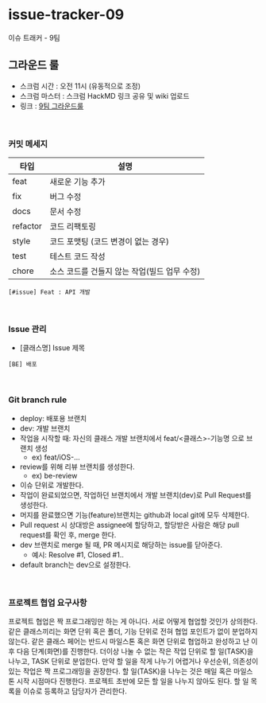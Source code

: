 # issue-tracker-09
이슈 트래커 - 9팀

## 그라운드 룰

- 스크럼 시간 : 오전 11시 (유동적으로 조정)
- 스크럼 마스터 : 스크럼 HackMD 링크 공유 및 wiki 업로드
- 링크 : [9팀 그라운드룰](https://github.com/codesquad-member-2020/issue-tracker-09/wiki/%EC%8A%A4%ED%81%AC%EB%9F%BC)

<br />

### 커밋 메세지

| 타입     | 설명                                         |
| -------- | -------------------------------------------- |
| feat     | 새로운 기능 추가                             |
| fix      | 버그 수정                                    |
| docs     | 문서 수정                                    |
| refactor | 코드 리팩토링                                |
| style    | 코드 포맷팅 (코드 변경이 없는 경우)          |
| test     | 테스트 코드 작성                             |
| chore    | 소스 코드를 건들지 않는 작업(빌드 업무 수정) |

```
[#issue] Feat : API 개발
```
<br />

### Issue 관리

* [클래스명] Issue 제목

```
[BE] 배포
```
<br />

### Git branch rule

- deploy: 배포용 브랜치
- dev: 개발 브랜치
- 작업을 시작할 때: 자신의 클래스 개발 브랜치에서 feat/<클래스>-기능명 으로 브랜치 생성
    - ex) feat/iOS-...
- review를 위해 리뷰 브랜치를 생성한다.
    - ex) be-review
- 이슈 단위로 개발한다.
- 작업이 완료되었으면, 작업하던 브랜치에서 개발 브랜치(dev)로 Pull Request를 생성한다.
- 머지를 완료했으면 기능(feature)브랜치는 github과 local git에 모두 삭제한다.
- Pull request 시 상대방은 assignee에 할당하고, 할당받은 사람은 해당 pull request를 확인 후, merge 한다.
- dev 브랜치로 merge 될 때, PR 메시지로 해당하는 issue를 닫아준다.
  - 예시: Resolve #1, Closed #1..
- default branch는 dev으로 설정한다.

<br>

### 프로젝트 협업 요구사항

프로젝트 협업은 짝 프로그래밍만 하는 게 아니다. 서로 어떻게 협업할 것인가 상의한다.
같은 클래스끼리는 화면 단위 혹은 폴더, 기능 단위로 전혀 협업 포인트가 없이 분업하지 않는다.
같은 클래스 페어는 반드시 마일스톤 혹은 화면 단위로 협업하고 완성하고 난 이후 다음 단계(화면)를 진행한다.
더이상 나눌 수 없는 작은 작업 단위로 할 일(TASK)을 나누고, TASK 단위로 분업한다.
만약 할 일을 작게 나누기 어렵거나 우선순위, 의존성이 있는 작업은 짝 프로그래밍을 권장한다.
할 일(TASK)을 나누는 것은 매일 혹은 마일스톤 시작 시점마다 진행한다. 프로젝트 초반에 모든 할 일을 나누지 않아도 된다.
할 일 목록을 이슈로 등록하고 담당자가 관리한다.
